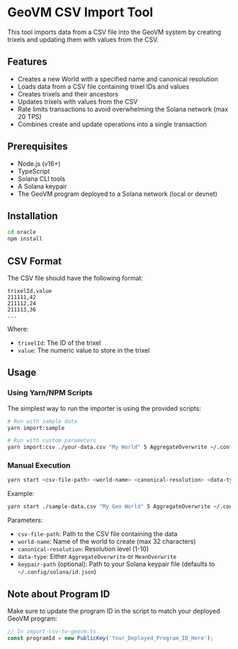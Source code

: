 # GeoVM CSV Import Tool

This tool imports data from a CSV file into the GeoVM system by creating trixels and updating them with values from the CSV.

## Features

- Creates a new World with a specified name and canonical resolution
- Loads data from a CSV file containing trixel IDs and values
- Creates trixels and their ancestors
- Updates trixels with values from the CSV
- Rate limits transactions to avoid overwhelming the Solana network (max 20 TPS)
- Combines create and update operations into a single transaction

## Prerequisites

- Node.js (v16+)
- TypeScript
- Solana CLI tools
- A Solana keypair
- The GeoVM program deployed to a Solana network (local or devnet)

## Installation

```bash
cd oracle
npm install
```

## CSV Format

The CSV file should have the following format:

```
trixelId,value
211111,42
211112,24
211113,36
...
```

Where:
- `trixelId`: The ID of the trixel
- `value`: The numeric value to store in the trixel

## Usage

### Using Yarn/NPM Scripts

The simplest way to run the importer is using the provided scripts:

```bash
# Run with sample data
yarn import:sample

# Run with custom parameters
yarn import:csv ./your-data.csv "My World" 5 AggregateOverwrite ~/.config/solana/id.json
```

### Manual Execution

```bash
yarn start <csv-file-path> <world-name> <canonical-resolution> <data-type> [keypair-path]
```

Example:

```bash
yarn start ./sample-data.csv "My Geo World" 5 AggregateOverwrite ~/.config/solana/id.json
```

Parameters:
- `csv-file-path`: Path to the CSV file containing the data
- `world-name`: Name of the world to create (max 32 characters)
- `canonical-resolution`: Resolution level (1-10)
- `data-type`: Either `AggregateOverwrite` or `MeanOverwrite`
- `keypair-path` (optional): Path to your Solana keypair file (defaults to `~/.config/solana/id.json`)

## Note about Program ID

Make sure to update the program ID in the script to match your deployed GeoVM program:

```typescript
// In import-csv-to-geovm.ts
const programId = new PublicKey('Your_Deployed_Program_ID_Here');
``` 